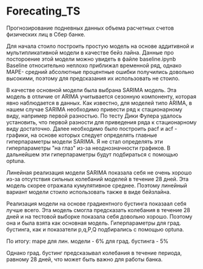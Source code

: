 # Forecating_TS
Прогнозирование подневных данных объема расчетных счетов физических лиц в Сбер банке.

Для начала стоило построить простую модель на основе аддитивной и мультипликативной модели в качестве бейз лайна. Данные про постороение этой модели можно увидеть в файле baseline.ipynb
Baseline относительно неплохо приближал временной ряд, однако MAPE- средний абсолютные процентные ошибки получились довольно высокими, поэтому для предсказания их использовать не стоило.

В качестве основной модели была выбрана SARIMA модель. Эта модель в отличие от ARIMA учитывается сезонную компоненту, которая явно наблюдается в данных. 
Как известно, для моделей типо ARIMA, в нашем случае SARIMA необходимо привести ряд к стационарному виду, например первой разностью. По тесту Дики Фулера удалось установить, 
что первой разности для приведения ряда к стационарному виду достаточно. Далее необходимо было построить pacf и acf - графики, на основе которых следует определять главные гиперпараметры модели SARIMA. 
Я не стал  определять эти гиперпараметры "на глаз" из-за неоднозначности графиков. В дальнейшем эти гиперпараметры будут подбираться с помощью optuna.

Линейная реализация модели SARIMA показала себя не очень хорошо из-за отсутствия сильных колебаний моделей в течение 28 дней. Эта модель скорее отражала кумулятивное среднее. Поэтому линейный вариант модели стоило использовать также в виде бейзлайна.

Реализация модели на основе градиентного бустинга показаал себя лучше всего. Эта модель смогла предсказать колебания в течение 28 дней и на тестовой выборке показала себя довольно хорошо. Поэтому она и была взята как основная модель. Гиперпараметры для град. бустинга, как и показатели p,q,P,Q подбирались с помощью optuna.

По итогу:
mape для лин. модели - 6%
для град. бустинга - 5%

Однако град. бустинг предсказывал колебания в течение периода, равному 28 дней, что может быть важно для работы банка.
